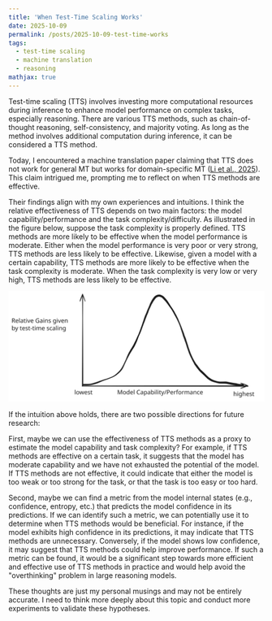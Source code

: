 ```yaml
---
title: 'When Test-Time Scaling Works'
date: 2025-10-09
permalink: /posts/2025-10-09-test-time-works
tags:
  - test-time scaling
  - machine translation
  - reasoning
mathjax: true
---
```


Test-time scaling (TTS) involves investing more computational resources during inference to enhance model performance on complex tasks, especially reasoning. There are various TTS methods, such as chain-of-thought reasoning, self-consistency, and majority voting. As long as the method involves additional computation during inference, it can be considered a TTS method. 

Today, I encountered a machine translation paper claiming that TTS does not work for general MT but works for domain-specific MT ([Li et al., 2025](https://arxiv.org/abs/2510.06471)). This claim intrigued me, prompting me to reflect on when TTS methods are effective. 

Their findings align with my own experiences and intuitions. I think the relative effectiveness of TTS depends on two main factors: the model capability/performance and the task complexity/difficulty. As illustrated in the figure below, suppose the task complexity is properly defined. TTS methods are more likely to be effective when the model performance is moderate. Either when the model performance is very poor or very strong, TTS methods are less likely to be effective. Likewise, given a model with a certain capability, TTS methods are more likely to be effective when the task complexity is moderate. When the task complexity is very low or very high, TTS methods are less likely to be effective.

![Relative effectiveness of Test-Time Scaling](/images/posts/2025-10-09-test-time-works/test-time-scaling-2025-10-09-1104.svg)

If the intuition above holds, there are two possible directions for future research:

First, maybe we can use the effectiveness of TTS methods as a proxy to estimate the model capability and task complexity? For example, if TTS methods are effective on a certain task, it suggests that the model has moderate capability and we have not exhausted the potential of the model. If TTS methods are not effective, it could indicate that either the model is too weak or too strong for the task, or that the task is too easy or too hard.

Second, maybe we can find a metric from the model internal states (e.g., confidence, entropy, etc.) that predicts the model confidence in its predictions. If we can identify such a metric, we can potentially use it to determine when TTS methods would be beneficial. For instance, if the model exhibits high confidence in its predictions, it may indicate that TTS methods are unnecessary. Conversely, if the model shows low confidence, it may suggest that TTS methods could help improve performance. If such a metric can be found, it would be a significant step towards more efficient and effective use of TTS methods in practice and would help avoid the "overthinking" problem in large reasoning models.

These thoughts are just my personal musings and may not be entirely accurate. I need to think more deeply about this topic and conduct more experiments to validate these hypotheses.